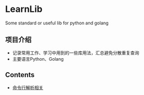 # LearnLib
Some standard or useful lib for python and golang

## 项目介绍

- 记录常用工作、学习中用到的一些库用法，汇总避免分散重复查询
- 主要语言Python、Golang

## Contents

  * [命令行解析相关](argparse/README.MD)
    